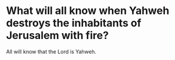 # What will all know when Yahweh destroys the inhabitants of Jerusalem with fire?

All will know that the Lord is Yahweh.
